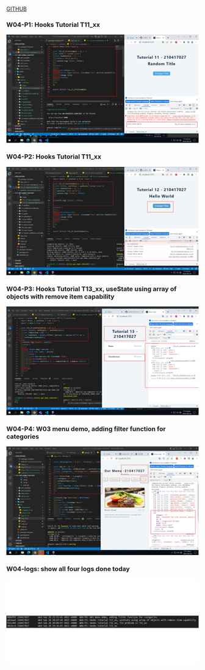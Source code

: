[GITHUB](https://github.com/210417027/1111-wp1-demo-210417027)

### W04-P1: Hooks Tutorial T11_xx

![](1.png)

### W04-P2: Hooks Tutorial T11_xx

![](2.png)

### W04-P3: Hooks Tutorial T13_xx, useState using array of objects with remove item capability

![](3.png)

### W04-P4: W03 menu demo, adding filter function for categories

![](4.png)

### W04-logs: show all four logs done today

![](5.png)
